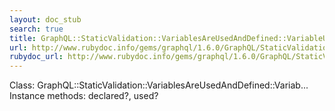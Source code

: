 ```yaml
---
layout: doc_stub
search: true
title: GraphQL::StaticValidation::VariablesAreUsedAndDefined::VariableUsage
url: http://www.rubydoc.info/gems/graphql/1.6.0/GraphQL/StaticValidation/VariablesAreUsedAndDefined/VariableUsage
rubydoc_url: http://www.rubydoc.info/gems/graphql/1.6.0/GraphQL/StaticValidation/VariablesAreUsedAndDefined/VariableUsage
---
```


Class: GraphQL::StaticValidation::VariablesAreUsedAndDefined::Variab...
Instance methods:
declared?, used?

